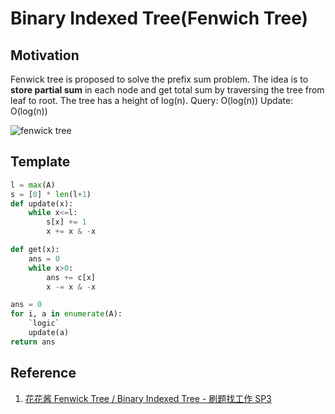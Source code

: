 # Binary Indexed Tree(Fenwich Tree)

## Motivation

Fenwick tree is proposed to solve the prefix sum problem.
The idea is to **store partial sum** in each node and get total sum by traversing the tree from leaf to root.
The tree has a height of log(n).
Query: O(log(n))
Update: O(log(n))

![fenwick tree]('img/fenwick_tree.png')

## Template

``` py
l = max(A)
s = [0] * len(l+1)
def update(x):
    while x<=l:
        s[x] += 1
        x += x & -x

def get(x):
    ans = 0
    while x>0:
        ans += c[x]
        x -= x & -x

ans = 0
for i, a in enumerate(A):
    `logic`
    update(a)
return ans
```

## Reference

1. [花花酱 Fenwick Tree / Binary Indexed Tree - 刷题找工作 SP3](https://www.youtube.com/watch?v=WbafSgetDDk)
